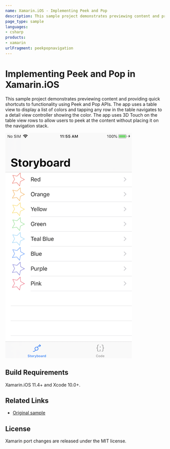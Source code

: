 ```yaml
---
name: Xamarin.iOS - Implementing Peek and Pop
description: This sample project demonstrates previewing content and providing quick shortcuts to functionality using Peek and Pop APIs. The app uses a table...
page_type: sample
languages:
- csharp
products:
- xamarin
urlFragment: peekpopnavigation
---
```

# Implementing Peek and Pop in Xamarin.iOS

This sample project demonstrates previewing content and providing quick shortcuts to functionality using Peek and Pop APIs. The app uses a table view to display a list of colors and tapping any row in the table navigates to a detail view controller showing the color. The app uses 3D Touch on the table view rows to allow users to peek at the content without placing it on the navigation stack.

![Home Screen](Screenshots/screenshot-1.png)

## Build Requirements

Xamarin.iOS 11.4+ and Xcode 10.0+.

## Related Links

- [Original sample](https://developer.apple.com/documentation/uikit/peek_and_pop/implementing_peek_and_pop)

## License

Xamarin port changes are released under the MIT license.
